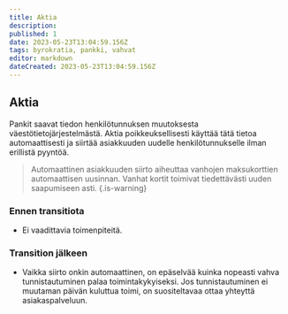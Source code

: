 ```yaml
---
title: Aktia
description: 
published: 1
date: 2023-05-23T13:04:59.156Z
tags: byrokratia, pankki, vahvat
editor: markdown
dateCreated: 2023-05-23T13:04:59.156Z
---
```


## Aktia
Pankit saavat tiedon henkilötunnuksen muutoksesta väestötietojärjestelmästä. Aktia poikkeuksellisesti käyttää tätä tietoa automaattisesti ja siirtää asiakkuuden uudelle henkilötunnukselle ilman erillistä pyyntöä.

> Automaattinen asiakkuuden siirto aiheuttaa vanhojen maksukorttien automaattisen uusinnan. Vanhat kortit toimivat tiedettävästi uuden saapumiseen asti.
{.is-warning}

### Ennen transitiota
- Ei vaadittavia toimenpiteitä.

### Transition jälkeen
- Vaikka siirto onkin automaattinen, on epäselvää kuinka nopeasti vahva tunnistautuminen palaa toimintakykyiseksi. Jos tunnistautuminen ei muutaman päivän kuluttua toimi, on suositeltavaa ottaa yhteyttä asiakaspalveluun.